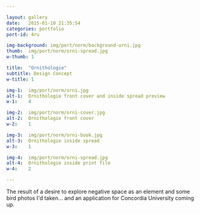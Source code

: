 ```yaml
---

layout: gallery
date:   2015-01-10 21:35:54
categories: portfolio
port-id: 4ru

img-background: img/port/norm/background-orni.jpg
thumb:	img/port/norm/orni-spread.jpg
w-thumb: 1

title:  "Ornithologie"
subtitle: Design Concept
w-title: 1

img-1:	img/port/norm/orni.jpg
alt-1:	Ornithologie front cover and inside spread preview
w-1:	4

img-2:	img/port/norm/orni-cover.jpg
alt-2:	Ornithologie front cover
w-2:	1

img-3:	img/port/norm/orni-book.jpg
alt-3:	Ornithologie inside spread
w-3:	1

img-4:  img/port/norm/orni-spread.jpg
alt-4:	Ornithologie inside print file
w-4:	2

---
```


The result of a desire to explore negative space as an element and some bird photos I'd taken... and an application for Concordia University coming up.
